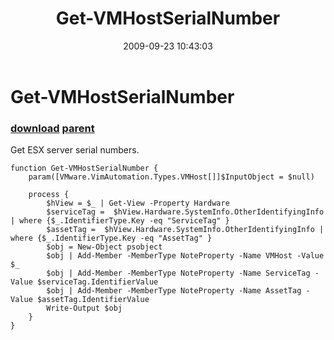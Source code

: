 ﻿---
pid:            1341
parent:         1337
children:       
poster:         Chris Nakagaki
title:          Get-VMHostSerialNumber
date:           2009-09-23 10:43:03
description:    Get ESX server serial numbers.
format:         posh
---

# Get-VMHostSerialNumber

### [download](1341.ps1) [parent](1337.md) 

Get ESX server serial numbers.

```posh
function Get-VMHostSerialNumber {
	param([VMware.VimAutomation.Types.VMHost[]]$InputObject = $null)

	process {
		$hView = $_ | Get-View -Property Hardware
		$serviceTag =  $hView.Hardware.SystemInfo.OtherIdentifyingInfo | where {$_.IdentifierType.Key -eq "ServiceTag" }
		$assetTag =  $hView.Hardware.SystemInfo.OtherIdentifyingInfo | where {$_.IdentifierType.Key -eq "AssetTag" }
		$obj = New-Object psobject
		$obj | Add-Member -MemberType NoteProperty -Name VMHost -Value $_
		$obj | Add-Member -MemberType NoteProperty -Name ServiceTag -Value $serviceTag.IdentifierValue
		$obj | Add-Member -MemberType NoteProperty -Name AssetTag -Value $assetTag.IdentifierValue
		Write-Output $obj
	}
}
```
